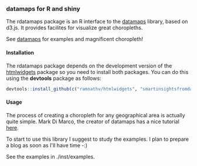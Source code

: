 ### datamaps for R and shiny

The rdatamaps package is an R interface to the [datamaps](http://datamaps.github.io/) library, based on d3.js. It provides facilites for visualize great choropleths. 

See [datamaps](http://datamaps.github.io/) for examples and magnificent choropleth!


#### Installation

The rdatamaps package depends on the development version of the [htmlwidgets](https://github.com/ramnathv/htmlwidgets) package so you need to install both packages. You can do this using the **devtools** package as follows:

```R
devtools::install_github(c("ramnathv/htmlwidgets", "smartinsightsfromdata/rdatamaps"))
```

#### Usage

The process of creating a choropleth for any geographical area is actually quite simple. Mark Di Marco, the creator of datamaps has a nice tutorial [here](http://datamaps.markmarkoh.com/using-custom-map-data-w-datamaps/).

To start to use this library I suggest to study the examples.  I plan to prepare a blog as soon as I'll have time -:)


See the examples in ./inst/examples.
